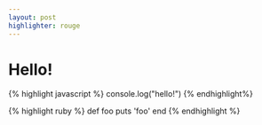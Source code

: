 ```yaml
---
layout: post
highlighter: rouge
---
```


# Hello!
{% highlight javascript %}
  console.log("hello!")
{% endhighlight%}

{% highlight ruby %}
def foo
  puts 'foo'
end
{% endhighlight %}
